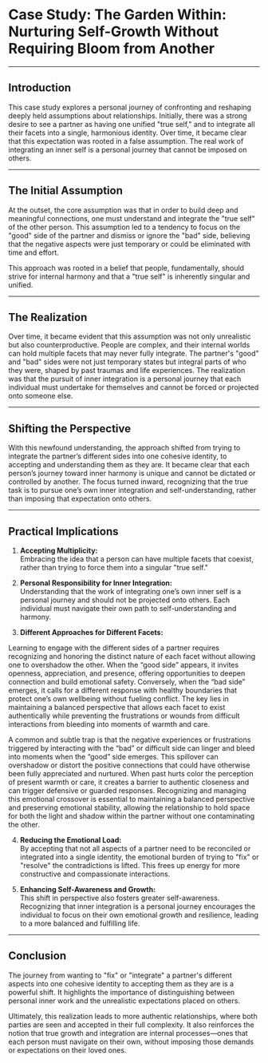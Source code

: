 # Case Study: The Garden Within: Nurturing Self-Growth Without Requiring Bloom from Another

---

## Introduction

This case study explores a personal journey of confronting and reshaping deeply held assumptions about relationships. Initially, there was a strong desire to see a partner as having one unified "true self," and to integrate all their facets into a single, harmonious identity. Over time, it became clear that this expectation was rooted in a false assumption. The real work of integrating an inner self is a personal journey that cannot be imposed on others.

---

## The Initial Assumption

At the outset, the core assumption was that in order to build deep and meaningful connections, one must understand and integrate the "true self" of the other person. This assumption led to a tendency to focus on the "good" side of the partner and dismiss or ignore the "bad" side, believing that the negative aspects were just temporary or could be eliminated with time and effort.

This approach was rooted in a belief that people, fundamentally, should strive for internal harmony and that a "true self" is inherently singular and unified.

---

## The Realization

Over time, it became evident that this assumption was not only unrealistic but also counterproductive. People are complex, and their internal worlds can hold multiple facets that may never fully integrate. The partner's "good" and "bad" sides were not just temporary states but integral parts of who they were, shaped by past traumas and life experiences. The realization was that the pursuit of inner integration is a personal journey that each individual must undertake for themselves and cannot be forced or projected onto someone else.

---

## Shifting the Perspective

With this newfound understanding, the approach shifted from trying to integrate the partner’s different sides into one cohesive identity, to accepting and understanding them as they are. It became clear that each person’s journey toward inner harmony is unique and cannot be dictated or controlled by another. The focus turned inward, recognizing that the true task is to pursue one’s own inner integration and self-understanding, rather than imposing that expectation onto others.

---

## Practical Implications

1. **Accepting Multiplicity:**  
   Embracing the idea that a person can have multiple facets that coexist, rather than trying to force them into a singular "true self."

2. **Personal Responsibility for Inner Integration:**  
   Understanding that the work of integrating one’s own inner self is a personal journey and should not be projected onto others. Each individual must navigate their own path to self-understanding and harmony.

3. **Different Approaches for Different Facets:**  

Learning to engage with the different sides of a partner requires recognizing and honoring the distinct nature of each facet without allowing one to overshadow the other. When the “good side” appears, it invites openness, appreciation, and presence, offering opportunities to deepen connection and build emotional safety. Conversely, when the “bad side” emerges, it calls for a different response with healthy boundaries that protect one’s own wellbeing without fueling conflict. The key lies in maintaining a balanced perspective that allows each facet to exist authentically while preventing the frustrations or wounds from difficult interactions from bleeding into moments of warmth and care.

A common and subtle trap is that the negative experiences or frustrations triggered by interacting with the “bad” or difficult side can linger and bleed into moments when the “good” side emerges. This spillover can overshadow or distort the positive connections that could have otherwise been fully appreciated and nurtured. When past hurts color the perception of present warmth or care, it creates a barrier to authentic closeness and can trigger defensive or guarded responses. Recognizing and managing this emotional crossover is essential to maintaining a balanced perspective and preserving emotional stability, allowing the relationship to hold space for both the light and shadow within the partner without one contaminating the other.

4. **Reducing the Emotional Load:**  
   By accepting that not all aspects of a partner need to be reconciled or integrated into a single identity, the emotional burden of trying to "fix" or "resolve" the contradictions is lifted. This frees up energy for more constructive and compassionate interactions.

5. **Enhancing Self-Awareness and Growth:**  
   This shift in perspective also fosters greater self-awareness. Recognizing that inner integration is a personal journey encourages the individual to focus on their own emotional growth and resilience, leading to a more balanced and fulfilling life.

---

## Conclusion

The journey from wanting to "fix" or "integrate" a partner's different aspects into one cohesive identity to accepting them as they are is a powerful shift. It highlights the importance of distinguishing between personal inner work and the unrealistic expectations placed on others.

Ultimately, this realization leads to more authentic relationships, where both parties are seen and accepted in their full complexity. It also reinforces the notion that true growth and integration are internal processes—ones that each person must navigate on their own, without imposing those demands or expectations on their loved ones.